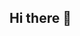 ## Hi there 👋

<!--
**jaye311/jaye311** is a ✨ _special_ ✨ repository because its `README.md` (this file) appears on your GitHub profile.

Here are some ideas to get you started:

- 🔭 I’m currently working on writing algorithms in Python, solving LeetCode and HackerRank problems in Java.
- 🌱 I’m currently learning Python and SQL.
- 👯 I’m looking to collaborate on any coding projects
- 🤔 I’m looking for help with getting an internship for Summer 2025.
- 💬 Ask me about anything
- 📫 How to reach me: johnathanaye311@gmail.com
- 😄 Pronouns: He/Him
- ⚡ Fun fact: I like reading
-->
